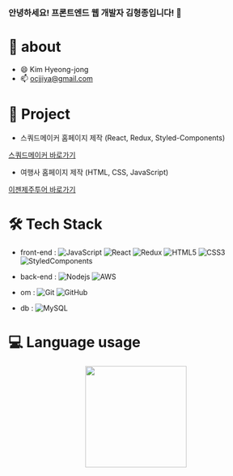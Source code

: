 ### 안녕하세요! 프론트엔드 웹 개발자 김형종입니다! 👋

# 🚀 about

- 😄 Kim Hyeong-jong
- 📫 ocjjiya@gmail.com

# 👯 Project
- 스쿼드메이커 홈페이지 제작 (React, Redux, Styled-Components)
  
 <a href="https://ocjji.github.io/TP_FSM_with_React/" target="_blank">스쿼드메이커 바로가기</a>

- 여행사 홈페이지 제작 (HTML, CSS, JavaScript)
  
 <a href="https://ocjji.github.io/Team-project-VanillaJS/index.html" target="_blank">이젠제주투어 바로가기</a>


# 🛠 Tech Stack

- front-end : ![JavaScript](https://img.shields.io/badge/-JavaScript-black?style=flat-square&logo=javascript)
![React](https://img.shields.io/badge/-React-black?style=flat-square&logo=react)
![Redux](https://img.shields.io/badge/-Redux-black?style=flat-square&logo=redux)
![HTML5](https://img.shields.io/badge/-HTML5-E34F26?style=flat-square&logo=html5&logoColor=white)
![CSS3](https://img.shields.io/badge/-CSS3-1572B6?style=flat-square&logo=css3)
![StyledComponents](https://img.shields.io/badge/styled%20components-DB7093?style=flat-square&logo=styled-components&logoColor=white)


- back-end : ![Nodejs](https://img.shields.io/badge/-Nodejs-black?style=flat-square&logo=Node.js)
![AWS](https://img.shields.io/badge/-AWS-000?&logo=Amazon-AWS&logoColor=F90)
- om : ![Git](https://img.shields.io/badge/-Git-black?style=flat-square&logo=git)
![GitHub](https://img.shields.io/badge/-GitHub-181717?style=flat-square&logo=github)
- db : ![MySQL](https://img.shields.io/badge/-MySQL-black?style=flat-square&logo=mysql&logoColor=white)


# 💻 Language usage

<div align="center">
    <img height="200px" src="https://github-readme-stats-api-holic-x.vercel.app/api/top-langs/?username=Ocjji&theme=gruvbox_light&layout=compact"/>
</div>




<!--
**Ocjji/Ocjji** is a ✨ _special_ ✨ repository because its `README.md` (this file) appears on your GitHub profile.
Here are some ideas to get you started:

- 🔭 I’m currently working on ...
- 🌱 I’m currently learning ...
- 👯 I’m looking to collaborate on ...
- 🤔 I’m looking for help with ...
- 💬 Ask me about ...
- 📫 How to reach me: ...
- 😄 Pronouns: ...
- ⚡ Fun fact: ...
-->
